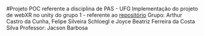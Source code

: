 #Projeto POC referente a disciplina de PAS - UFG
Implementação do projeto de webXR no unity do grupo 1 - referente ao [repositório](https://github.com/schloegl10/padroes-arquitetura-software-1-2022-2)
Grupo: Arthur Castro da Cunha, Felipe Silveira Schloegl e Joyce Beatriz Ferreira da Costa Silva
Professor: Jacson Barbosa

